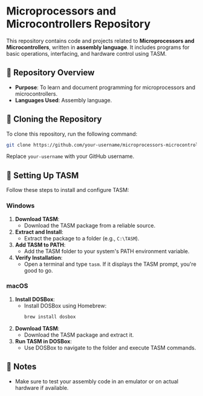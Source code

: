 # Microprocessors and Microcontrollers Repository

This repository contains code and projects related to **Microprocessors and Microcontrollers**, written in **assembly language**. It includes programs for basic operations, interfacing, and hardware control using TASM.

## 📌 Repository Overview

- **Purpose**: To learn and document programming for microprocessors and microcontrollers.
- **Languages Used**: Assembly language.

## 🚀 Cloning the Repository

To clone this repository, run the following command:

```bash
git clone https://github.com/your-username/microprocessors-microcontrollers.git
```

Replace `your-username` with your GitHub username.

## 🔧 Setting Up TASM

Follow these steps to install and configure TASM:

### Windows
1. **Download TASM**:
   - Download the TASM package from a reliable source.
2. **Extract and Install**:
   - Extract the package to a folder (e.g., `C:\TASM`).
3. **Add TASM to PATH**:
   - Add the TASM folder to your system's PATH environment variable.
4. **Verify Installation**:
   - Open a terminal and type `tasm`. If it displays the TASM prompt, you're good to go.

### macOS
1. **Install DOSBox**:
   - Install DOSBox using Homebrew:
     ```bash
     brew install dosbox
     ```
2. **Download TASM**:
   - Download the TASM package and extract it.
3. **Run TASM in DOSBox**:
   - Use DOSBox to navigate to the folder and execute TASM commands.

## 📘 Notes

- Make sure to test your assembly code in an emulator or on actual hardware if available.


